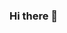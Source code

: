 ### Hi there 👋
<!--
**rohit-n-42/rohit-n-42** is a ✨ _special_ ✨ repository because its `README.md` (this file) appears on your GitHub profile.

Here are some ideas to get you started:

- 🔭 I’m currently working on 
- 🌱 I’m currently learning ...
- 👯 I’m looking to collaborate on ...
- 🤔 I’m looking for help with ...
- 💬 Ask me about ... anything!
- 📫 How to reach me: ...
- 😄 Pronouns: He/him
- ⚡ Fun fact: ...
-->
